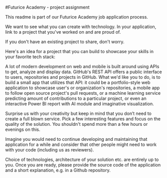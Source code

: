 #Futurice Academy - project assignment

This readme is part of our Futurice Academy job application process.

We want to see what you can create with technology. In your application, link to a project that you've worked on and are proud of.

If you don't have an existing project to share, don't worry.

Here's an idea for a project that you can build to showcase your skills in your favorite tech stack:

A lot of modern development on web and mobile is built around using APIs to get, analyze and display data. GitHub's REST API offers a public interface to users, repositories and projects in GitHub. What we'd like you to do, is to build a small app that utilizes that API: it could be a portfolio-style web application to showcase user's or organization's repositories, a mobile app to follow open source project's pull requests, or a machine learning service predicting amount of contributions to a particular project, or even an interactive Power BI report with AI module and imaginative visualization.

Surprise us with your creativity but keep in mind that you don’t need to create a full blown service. Pick a few interesting features and focus on the quality of the solution. You shouldn't spend more than a few hours or evenings on this.

Imagine you would need to continue developing and maintaining that application for a while and consider that other people might need to work with your code (including us as reviewers).

Choice of technologies, architecture of your solution etc. are entirely up to you. Once you are ready, please provide the source code of the application and a short explanation, e.g. in a Github repository.
